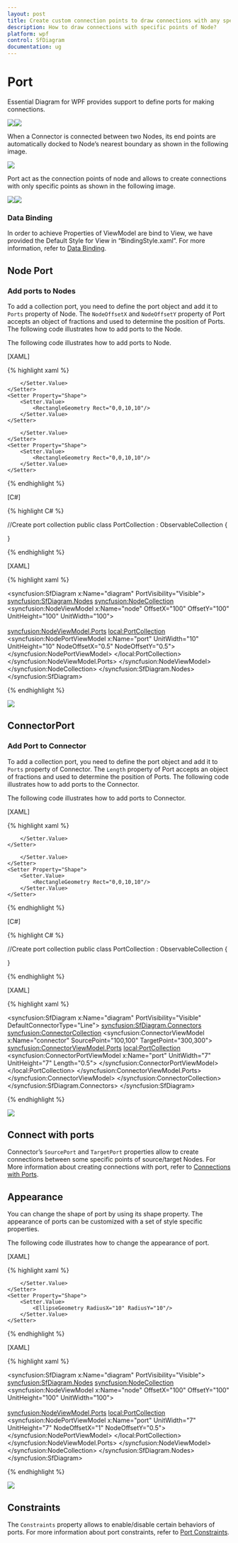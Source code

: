 ```yaml
---
layout: post
title: Create custom connection points to draw connections with any specific point of Node.
description: How to draw connections with specific points of Node?
platform: wpf
control: SfDiagram
documentation: ug
---
```


# Port

Essential Diagram for WPF provides support to define ports for making connections.

![](Port_images/Port_img1.jpeg)![](Port_images/Port_img2.jpeg)

When a Connector is connected between two Nodes, its end points are automatically docked to Node’s nearest boundary as shown in the following image.

![](Port_images/Port_img3.jpeg)

Port act as the connection points of node and allows to create connections with only specific points as shown in the following image.

![](Port_images/Port_img4.jpeg)![](Port_images/Port_img5.jpeg)

### Data Binding

In order to achieve Properties of ViewModel are bind to View, we have provided the Default Style for View in “BindingStyle.xaml”. For more information, refer to [Data Binding](/wpf/sfdiagram/Data-Binding).

## Node Port

### Add ports to Nodes

To add a collection port, you need to define the port object and add it to `Ports` property of Node. The `NodeOffsetX` and `NodeOffsetY` property of Port accepts an object of fractions and used to determine the position of Ports. The following code illustrates how to add ports to the Node.

The following code illustrates how to add ports to Node.

[XAML]

{% highlight xaml %}

<!--Style for Node-->
<Style TargetType="syncfusion:Node" BasedOn="{StaticResource NodeBindingStyle}">
	<Setter Property="ShapeStyle">
    	<Setter.Value>
        	<Style TargetType="Path">
            	<Setter Property="Fill" Value="DarkCyan"></Setter>
				<Setter Property="Stroke" Value="Black"></Setter>
       	        <Setter Property="StrokeThickness" Value="2"></Setter>
				<Setter Property="Stretch" Value="Fill"></Setter>
            </Style>
		</Setter.Value>
	</Setter>
    <Setter Property="Shape">
    	<Setter.Value>
        	<RectangleGeometry Rect="0,0,10,10"/>
       	</Setter.Value>
	</Setter>
</Style>

<!--Style for NodePort-->
<Style TargetType="syncfusion:NodePort" BasedOn="{StaticResource NodePortBindingStyle}">
	<Setter Property="ShapeStyle">
    	<Setter.Value>
        	<Style TargetType="Path">
            	<Setter Property="Fill" Value="Black"></Setter>
                <Setter Property="Stretch" Value="Fill"></Setter>
            </Style>
		</Setter.Value>
	</Setter>
    <Setter Property="Shape">
    	<Setter.Value>
        	<RectangleGeometry Rect="0,0,10,10"/>
        </Setter.Value>
	</Setter>
</Style>

{% endhighlight %}

[C#]

{% highlight C# %}

//Create port collection
public class PortCollection : ObservableCollection<IPort>
{

}

{% endhighlight %}

[XAML]

{% highlight xaml %}

<!--Initializes the SfDiagram-->
<syncfusion:SfDiagram x:Name="diagram" PortVisibility="Visible">
	<!--Initializes the NodeCollection-->
	<syncfusion:SfDiagram.Nodes>
		<syncfusion:NodeCollection>
		    <!--Initializes the Node-->
        	<syncfusion:NodeViewModel x:Name="node" OffsetX="100" 
				                      OffsetY="100" UnitHeight="100"
									  UnitWidth="100">	
				<!--Initializes the PortCollection-->					  						                                   
				<syncfusion:NodeViewModel.Ports>
					<local:PortCollection>
					    <!--Initializes the NodePort-->
						<syncfusion:NodePortViewModel x:Name="port" UnitWidth="10"
                                                      UnitHeight="10" NodeOffsetX="0.5"
                                                      NodeOffsetY="0.5">
						</syncfusion:NodePortViewModel>
					</local:PortCollection>
                </syncfusion:NodeViewModel.Ports>
        	</syncfusion:NodeViewModel>
       	</syncfusion:NodeCollection>
	</syncfusion:SfDiagram.Nodes>
</syncfusion:SfDiagram>

{% endhighlight %}

![](Port_images/Port_img6.jpeg)

## ConnectorPort

### Add Port to Connector
To add a collection port, you need to define the port object and add it to `Ports` property of Connector. The `Length` property of Port accepts an object of fractions and used to determine the position of Ports. The following code illustrates how to add ports to the Connector.

The following code illustrates how to add ports to Connector.

[XAML]

{% highlight xaml %}

<!--Style for Connector-->
<Style TargetType="syncfusion:Connector" BasedOn="{StaticResource ConnectorBindingStyle}">
	<Setter Property="TargetDecoratorStyle">
    	<Setter.Value>
        	<Style TargetType="Path">
            	<Setter Property="Fill" Value="Black" />
                <Setter Property="Stretch" Value="Fill" />
            </Style>
		</Setter.Value>
	</Setter>
</Style>

<!--Style for ConnectorPort-->
<Style TargetType="syncfusion:ConnectorPort" BasedOn="{StaticResource ConnectorPortBindingStyle}">
	<Setter Property="ShapeStyle">
    	<Setter.Value>
        	<Style TargetType="Path">
            	<Setter Property="Fill" Value="Black"></Setter>
                <Setter Property="Stretch" Value="Fill"></Setter>
			</Style>
      	</Setter.Value>
   	</Setter>
    <Setter Property="Shape">
    	<Setter.Value>
        	<RectangleGeometry Rect="0,0,10,10"/>
      	</Setter.Value>
   	</Setter>
</Style>

{% endhighlight %}

[C#]

{% highlight C# %}

//Create port collection
public class PortCollection : ObservableCollection<IPort>
{

}

{% endhighlight %}

[XAML]

{% highlight xaml %}

<!--Initializes the SfDiagram-->
<syncfusion:SfDiagram x:Name="diagram" PortVisibility="Visible" DefaultConnectorType="Line">
	<!--Initializes the ConnectorCollection-->
	<syncfusion:SfDiagram.Connectors>
    	<syncfusion:ConnectorCollection>
		    <!--Initializes the Connector-->
        	<syncfusion:ConnectorViewModel x:Name="connector" SourcePoint="100,100" TargetPoint="300,300">
				<!--Initializes the PortCollection-->
				<syncfusion:ConnectorViewModel.Ports>
                	<local:PortCollection>
					    <!--Initializes the ConnectorPort-->
                    	<syncfusion:ConnectorPortViewModel x:Name="port" UnitWidth="7"
                                                           UnitHeight="7" 
                                                           Length="0.5">
						</syncfusion:ConnectorPortViewModel>
					</local:PortCollection>
                </syncfusion:ConnectorViewModel.Ports>
			</syncfusion:ConnectorViewModel>
       	</syncfusion:ConnectorCollection>
	</syncfusion:SfDiagram.Connectors>
</syncfusion:SfDiagram>

{% endhighlight %}

![](Port_images/Port_img7.jpeg)

## Connect with ports

Connector’s `SourcePort` and `TargetPort` properties allow to create connections between some specific points of source/target Nodes. For More information about creating connections with port, refer to [Connections with Ports](/wpf/sfdiagram/Connector#Connections-with-Ports "Connections with Ports").

## Appearance

You can change the shape of port by using its shape property. The appearance of ports can be customized with a set of style specific properties.

The following code illustrates how to change the appearance of port.

[XAML]

{% highlight xaml %}

<!--Style for NodePort-->
<Style TargetType="syncfusion:NodePort" BasedOn="{StaticResource NodePortBindingStyle}">
	<Setter Property="ShapeStyle">
    	<Setter.Value>
        	<Style TargetType="Path">
            	<Setter Property="Fill" Value="Yellow"></Setter>
                <Setter Property="Stretch" Value="Fill"></Setter>
            </Style>
        </Setter.Value>
	</Setter>
    <Setter Property="Shape">
    	<Setter.Value>
			<EllipseGeometry RadiusX="10" RadiusY="10"/>
        </Setter.Value>
	</Setter>
</Style>

{% endhighlight %}

[XAML]

{% highlight xaml %}

<!--Initializes the SfDiagram-->
<syncfusion:SfDiagram x:Name="diagram" PortVisibility="Visible">
	<!--Initializes the NodeCollection-->
	<syncfusion:SfDiagram.Nodes>
		<syncfusion:NodeCollection>
				<!--Initializes the Node-->
              	<syncfusion:NodeViewModel x:Name="node" OffsetX="100" OffsetY="100" 	
				  		                  UnitHeight="100" UnitWidth="100">  
				    <!--Initializes the NodePortCollection-->                                  
					<syncfusion:NodeViewModel.Ports>
						<local:PortCollection>
						    <!--Initializes the NodePort-->
							<syncfusion:NodePortViewModel x:Name="port" UnitWidth="7"
                                                      	  UnitHeight="7"
                                                          NodeOffsetX="1"
                                                          NodeOffsetY="0.5">
							</syncfusion:NodePortViewModel>
						</local:PortCollection>
                	</syncfusion:NodeViewModel.Ports>
              	</syncfusion:NodeViewModel>
       	</syncfusion:NodeCollection>
	</syncfusion:SfDiagram.Nodes>
</syncfusion:SfDiagram>

{% endhighlight %}

![](Port_images/Port_img8.jpeg)

## Constraints

The `Constraints` property allows to enable/disable certain behaviors of ports. For more information about port constraints, refer to [Port Constraints](/wpf/sfdiagram/Constraints#PortConstraints "Port Constraints").